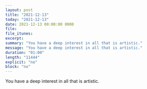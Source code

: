 ```yaml
---
layout: post
title: "2021-12-13"
today: "2021-12-13"
date: 2021-12-13 00:00:00 0000
file:
file_itunes:
excerpt:
summary: "You have a deep interest in all that is artistic."
message: "You have a deep interest in all that is artistic."
duration: "01:00"
length: "11444"
explicit: "no"
block: "no"
---
```

You have a deep interest in all that is artistic.

